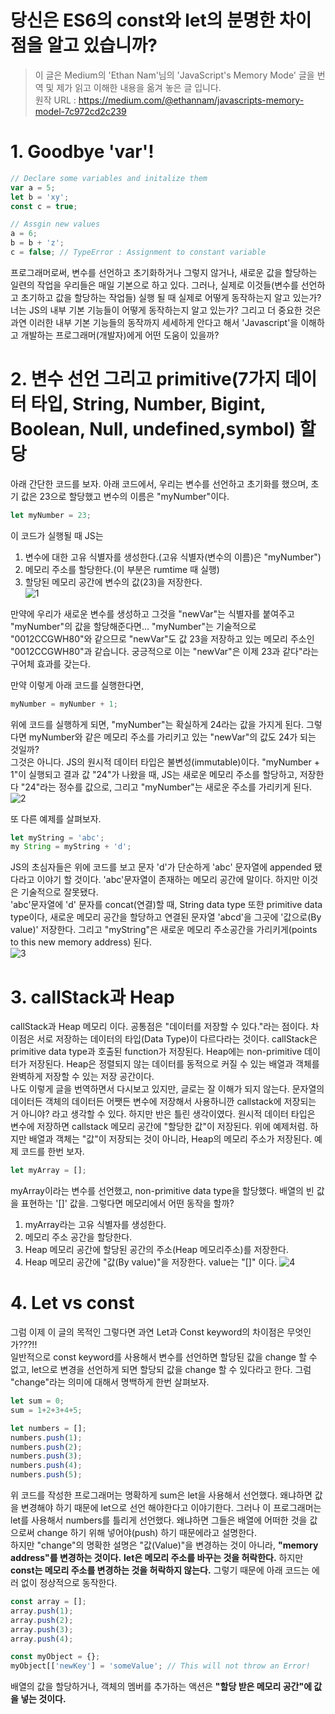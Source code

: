 # 당신은 ES6의 const와 let의 분명한 차이점을 알고 있습니까?
> 이 글은 Medium의 'Ethan Nam'님의 'JavaScript's Memory Mode' 글을 번역 및 제가 읽고 이해한 내용을 옮겨 놓은 글 입니다.<br>
원작 URL : https://medium.com/@ethannam/javascripts-memory-model-7c972cd2c239

# 1. Goodbye 'var'!
```javascript
// Declare some variables and initalize them
var a = 5;
let b = 'xy';
const c = true;

// Assgin new values
a = 6;
b = b + 'z';
c = false; // TypeError : Assignment to constant variable
```
프로그래머로써, 변수를 선언하고 초기화하거나 그렇지 않거나, 새로운 값을 할당하는 일련의 작업을 우리들은 매일 기본으로 하고 있다. 그러나, 실제로 이것들(변수를 선언하고 초기하고 값을 할당하는 작업들) 실행 될 때 실제로 어떻게 동작하는지 알고 있는가? 너는 JS의 내부 기본 기능들이 어떻게 동작하는지 알고 있는가? 그리고 더 중요한 것은 과연 이러한 내부 기본 기능들의 동작까지 세세하게 안다고 해서 'Javascript'을 이해하고 개발하는 프로그래머(개발자)에게 어떤 도움이 있을까?
<br>

# 2. 변수 선언 그리고 primitive(7가지 데이터 타입, String, Number, Bigint, Boolean, Null, undefined,symbol) 할당
아래 간단한 코드를 보자. 아래 코드에서, 우리는 변수를 선언하고 초기화를 했으며, 초기 값은 23으로 할당했고 변수의 이름은 "myNumber"이다.
```javascript
let myNumber = 23;
```
이 코드가 실행될 때 JS는 <br>
1. 변수에 대한 고유 식별자를 생성한다.(고유 식별자(변수의 이름)은 "myNumber")<br>
2. 메모리 주소를 할당한다.(이 부분은 rumtime 때 실행)<br>
3. 할당된 메모리 공간에 변수의 값(23)을 저장한다.<br>
![1](https://user-images.githubusercontent.com/58014147/78316476-bcbae600-759a-11ea-9a48-23083fa17085.png)<br>

만약에 우리가 새로운 변수를 생성하고 그것을 "newVar"는 식별자를 붙여주고 "myNumber"의 값을 할당해준다면... "myNumber"는 기술적으로 "0012CCGWH80"와 같으므로 "newVar"도 값 23을 저장하고 있는 메모리 주소인 "0012CCGWH80"과 같습니다. 궁긍적으로 이는 "newVar"은 이제 23과 같다"라는 구어체 효과를 갖는다.<br>

만약 이렇게 아래 코드를 실행한다면,
```javascript
myNumber = myNumber + 1;
```
위에 코드를 실행하게 되면, "myNumber"는 확실하게 24라는 값을 가지게 된다. 그렇다면 myNumber와 같은 메모리 주소를 가리키고 있는 "newVar"의 값도 24가 되는 것일까?<br>
그것은 아니다. JS의 원시적 데이터 타입은 불변성(immutable)이다. "myNumber + 1"이 실행되고 결과 값 "24"가 나왔을 때, JS는 새로운 메모리 주소를 할당하고, 저장한다 "24"라는 정수를 값으로, 그리고 "myNumber"는 새로운 주소를 가리키게 된다.<br>
![2](https://user-images.githubusercontent.com/58014147/78317185-94cc8200-759c-11ea-95be-02f479c5a499.png)

또 다른 예제를 살펴보자.
```javascript
let myString = 'abc';
my String = myString + 'd';
```
JS의 초심자들은 위에 코드를 보고 문자 'd'가 단순하게 'abc' 문자열에 appended 됐다라고 이야기 할 것이다. 'abc'문자열이 존재하는 메모리 공간에 말이다. 하지만 이것은 기술적으로 잘못됐다.<br>
'abc'문자열에 'd' 문자를 concat(연결)할 때, String data type 또한 primitive data type이다, 새로운 메모리 공간을 할당하고 연결된 문자열 'abcd'을 그곳에 '값으로(By value)' 저장한다. 그리고 "myString"은 새로운 메모리 주소공간을 가리키게(points to this new memory address) 된다.<br>
![3](https://user-images.githubusercontent.com/58014147/78317602-b5490c00-759d-11ea-8586-7fa11e787c41.png)

# 3. callStack과 Heap
callStack과 Heap 메모리 이다. 공통점은 "데이터를 저장할 수 있다."라는 점이다. 차이점은 서로 저장하는 데이터의 타입(Data Type)이 다르다라는 것이다. 
callStack은 primitive data type과 호출된 function가 저장된다. Heap에는 non-primitive 데이터가 저장된다. Heap은 정렬되지 않는 데이터를 동적으로 커질 수 있는 배열과 객체를 완벽하게 저장할 수 있는 저장 공간이다.<br>
나도 이렇게 글을 번역하면서 다시보고 있지만, 글로는 잘 이해가 되지 않는다. 문자열의 데이터든 객체의 데이터든 어쨋든 변수에 저장해서 사용하니깐 callstack에 저장되는 거 아니야? 라고 생각할 수 있다. 하지만 반은 틀린 생각이였다. 원시적 데이터 타입은 변수에 저장하면 callstack 메모리 공간에 "할당한 값"이 저장된다. 위에 예제처럼. 하지만 배열과 객체는 "값"이 저장되는 것이 아니라, Heap의 메모리 주소가 저장된다. 예제 코드를 한번 보자.
```javascript
let myArray = [];
```
myArray이라는 변수를 선언했고, non-primitive data type을 할당했다. 배열의 빈 값을 표현하는 '\[\]' 값을. 그렇다면 메모리에서 어떤 동작을 할까?
1. myArray라는 고유 식별자를 생성한다.
2. 메모리 주소 공간을 할당한다.
3. Heap 메모리 공간에 할당된 공간의 주소(Heap 메모리주소)를 저장한다.
4. Heap 메모리 공간에 "값(By value)"을 저장한다. value는 "\[\]" 이다.
![4](https://user-images.githubusercontent.com/58014147/78318412-9cd9f100-759f-11ea-829a-e879c8c3226a.png)

# 4. Let vs const
그럼 이제 이 글의 목적인 그렇다면 과연 Let과 Const keyword의 차이점은 무엇인가???!!<br>
일반적으로 const keyword를 사용해서 변수를 선언하면 할당된 값을 change 할 수 없고, let으로 변경을 선언하게 되면 할당되 값을 change 할 수 있다라고 한다.
그럼 "change"라는 의미에 대해서 명백하게 한번 살펴보자.
```javascript
let sum = 0;
sum = 1+2+3+4+5;

let numbers = [];
numbers.push(1);
numbers.push(2);
numbers.push(3);
numbers.push(4);
numbers.push(5);
```
위 코드를 작성한 프로그래머는 명확하게 sum은 let을 사용해서 선언했다. 왜냐하면 값을 변경해야 하기 때문에 let으로 선언 해야한다고 이야기한다. 그러나 이 프로그래머는  let를 사용해서 numbers를 틀리게 선언했다. 왜냐하면 그들은 배열에 어떠한 것을 값으로써 change 하기 위해 넣어야(push) 하기 때문에라고 설명한다.<br>
하지만 "change"의 명확한 설명은 "값(Value)"을 변경하는 것이 아니라, __"memory address"를 변경하는 것이다.__ __let은 메모리 주소를 바꾸는 것을 허락한다.__ 하지만 __const는 메모리 주소를 변경하는 것을 허락하지 않는다.__ 그렇기 때문에 아래 코드는 에러 없이 정상적으로 동작한다.
```javascript
const array = [];
array.push(1);
array.push(2);
array.push(3);
array.push(4);

const myObject = {};
myObject[['newKey'] = 'someValue'; // This will not throw an Error!
```
배열의 값을 할당하거나, 객체의 멤버를 추가하는 액션은 __"할당 받은 메모리 공간"에 값을 넣는 것이다.__













